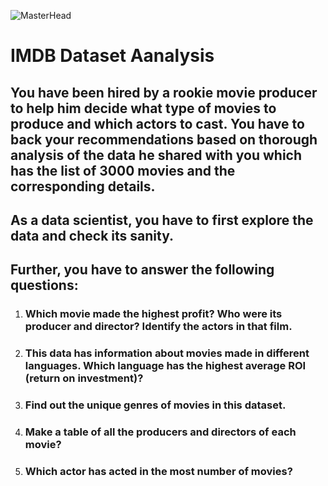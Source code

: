 ![MasterHead](https://upload.wikimedia.org/wikipedia/commons/thumb/6/69/IMDB_Logo_2016.svg/2560px-IMDB_Logo_2016.svg.png)
# IMDB Dataset Aanalysis

## You have been hired by a rookie movie producer to help him decide what type of movies to produce and which actors to cast. You have to back your recommendations based on thorough analysis of the data he shared with you which has the list of 3000 movies and the corresponding details.

## As a data scientist, you have to first explore the data and check its sanity.

## Further, you have to answer the following questions:
1. ### <b> Which movie made the highest profit? Who were its producer and director? Identify the actors in that film.</b>
2. ### <b>This data has information about movies made in different languages. Which language has the highest average ROI (return on investment)? </b>
3. ### <b> Find out the unique genres of movies in this dataset.</b>
4. ### <b> Make a table of all the producers and directors of each movie? </b>
5. ### <b> Which actor has acted in the most number of movies? 



